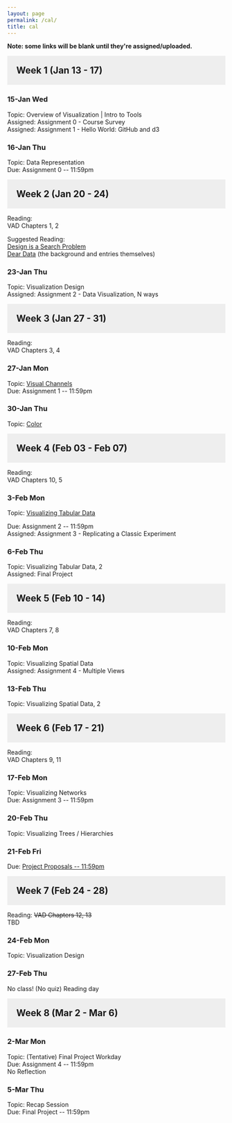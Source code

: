 ```yaml
---
layout: page
permalink: /cal/
title: cal
---
```


<style>

h2 {
  margin: 0 0 1em 0;
  padding: 1em;
  background-color: #EEEEEE;
}

.item {
  padding: 0 1em 1em 1em;
}

.due {
  font-weight: bold;
}

h2, ul {
  margin-bottom: 0
}

.topic, .assigned, .due, .materials, .vid {
  padding-left: 2em;
}

</style>

**Note: some links will be blank until they're assigned/uploaded.**

## Week 1 (Jan 13 - 17)

### 15-Jan Wed   
Topic: Overview of Visualization | Intro to Tools   
Assigned: Assignment 0 - Course Survey   
Assigned: Assignment 1 - Hello World: GitHub and d3   

### 16-Jan Thu   
Topic: Data Representation  
Due: Assignment 0 -- 11:59pm   

## Week 2 (Jan 20 - 24)

Reading:   
VAD Chapters 1, 2   

Suggested Reading:   
[Design is a Search Problem](https://www.youtube.com/watch?v=fThhbt23SGM)   
[Dear Data](http://www.dear-data.com/theproject) (the background and entries themselves)   

### 23-Jan Thu   
Topic: Visualization Design   
Assigned: Assignment 2 - Data Visualization, N ways   

## Week 3 (Jan 27 - 31)

Reading:   
VAD Chapters 3, 4   

### 27-Jan Mon   
Topic: [Visual Channels](https://drive.google.com/drive/folders/1gFqhnmu3hpJqRSBxn41W1OqtGC_LOGcP?usp=sharing)  
Due: Assignment 1 -- 11:59pm   

### 30-Jan Thu   
Topic: [Color](https://drive.google.com/drive/folders/1gFqhnmu3hpJqRSBxn41W1OqtGC_LOGcP?usp=sharing) 

## Week 4 (Feb 03 - Feb 07)

Reading:   
VAD Chapters 10, 5

### 3-Feb Mon   
Topic: [Visualizing Tabular Data](https://drive.google.com/drive/folders/1gFqhnmu3hpJqRSBxn41W1OqtGC_LOGcP?usp=sharing)

Due: Assignment 2 -- 11:59pm   
Assigned: Assignment 3 - Replicating a Classic Experiment   

### 6-Feb Thu   
Topic: Visualizing Tabular Data, 2    
Assigned: Final Project

## Week 5 (Feb 10 - 14)

Reading:   
VAD Chapters 7, 8

### 10-Feb Mon   
Topic: Visualizing Spatial Data   
Assigned: Assignment 4 - Multiple Views   

### 13-Feb Thu   
Topic: Visualizing Spatial Data, 2   

## Week 6 (Feb 17 - 21)
Reading:   
VAD Chapters 9, 11

### 17-Feb Mon   
Topic: Visualizing Networks   
Due: Assignment 3 -- 11:59pm   

### 20-Feb Thu   
Topic: Visualizing Trees / Hierarchies   

### 21-Feb Fri   
Due: [Project Proposals -- 11:59pm](https://docs.google.com/forms/d/e/1FAIpQLSca7R6fNa67vwE2sFHNus7aqaeU9Brr_tIzb-9_tmZff4psdQ/viewform?usp=sf_link)   

## Week 7 (Feb 24 - 28)   
Reading: 
~~VAD Chapters 12, 13~~  
TBD

### 24-Feb Mon   
Topic: Visualization Design   

### 27-Feb Thu   
No class! (No quiz) Reading day

## Week 8 (Mar 2 - Mar 6)   

### 2-Mar Mon   
Topic: (Tentative) Final Project Workday  
Due: Assignment 4 -- 11:59pm   
No Reflection

### 5-Mar Thu   
Topic: Recap Session  
Due: Final Project -- 11:59pm   
